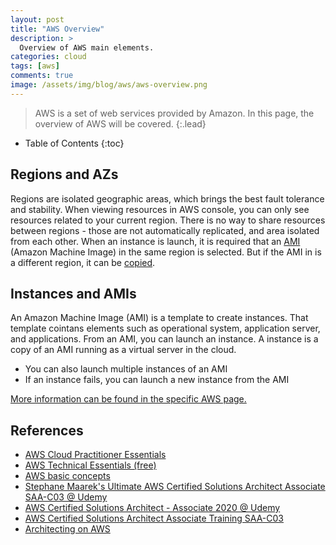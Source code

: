 ```yaml
---
layout: post
title: "AWS Overview"
description: >
  Overview of AWS main elements.
categories: cloud
tags: [aws]
comments: true
image: /assets/img/blog/aws/aws-overview.png
---
```

> AWS is a set of web services provided by Amazon.
In this page, the overview of AWS will be covered.
{:.lead}

- Table of Contents
{:toc}

## Regions and AZs

Regions are isolated geographic areas, which brings the best fault tolerance and stability.
When viewing resources in AWS console, you can only see resources related to your current region. There is no way to share resources between regions - those are not automatically replicated, and area isolated from each other.
When an instance is launch, it is required that an [AMI](https://docs.aws.amazon.com/AWSEC2/latest/UserGuide/AMIs.html) (Amazon Machine Image) in the same region is selected. But if the AMI in is a different region, it can be [copied](https://docs.aws.amazon.com/AWSEC2/latest/UserGuide/CopyingAMIs.html).

## Instances and AMIs

An Amazon Machine Image (AMI) is a template to create instances. That template cointans elements such as operational system, application server, and applications. From an AMI, you can launch an instance. A instance is a copy of an AMI running as a virtual server in the cloud.

- You can also launch multiple instances of an AMI
- If an instance fails, you can launch a new instance from the AMI

[More information can be found in the specific AWS page.](https://docs.aws.amazon.com/AWSEC2/latest/UserGuide/ec2-instances-and-amis.html)


## References

- [AWS Cloud Practitioner Essentials ](https://aws.amazon.com/pt/training/digital/aws-cloud-practitioner-essentials/)
- [AWS Technical Essentials (free)](https://explore.skillbuilder.aws/learn/course/external/view/elearning/1851/aws-technical-essentials)
- [AWS basic concepts](https://aws.amazon.com/pt/getting-started/fundamentals-core-concepts/)
- [Stephane Maarek's Ultimate AWS Certified Solutions Architect Associate SAA-C03 @ Udemy](https://www.udemy.com/courses/search/?courseLabel=4704&courseLabel=24774&q=stephane+maarek&sort=relevance&src=sac)
- [AWS Certified Solutions Architect - Associate 2020 @ Udemy](https://www.udemy.com/course/draft/362328/learn/lecture/13885822?start=15#overview)
- [AWS Certified Solutions Architect Associate Training SAA-C03](https://www.udemy.com/course/aws-certified-solutions-architect-associate-hands-on/learn/lecture/28616728?start=15#overview)
- [Architecting on AWS](https://aws.amazon.com/pt/training/classroom/architecting-on-aws/?ep=sec&sec=assoc_saa)